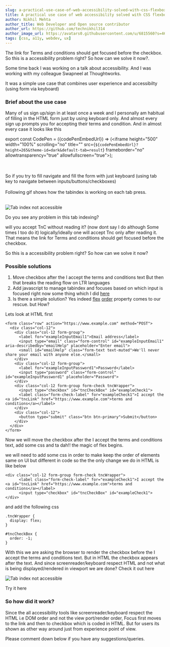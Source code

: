 ```yaml
---
slug: a-practical-use-case-of-web-accessibility-solved-with-css-flexbox
title: A practical use case of web accessibility solved with CSS flexbox
author: Nikhil Mehta
author_title: Web Developer and Open source contributor
author_url: https://github.com/technikhil314
author_image_url: https://avatars0.githubusercontent.com/u/6815560?s=460&u=9dfdf0cd916a97fc0f6b85ad9e6a55843c9ffe1b&v=4
tags: [css, a11y, webdev, ux]
---
```


The link for Terms and conditions should get focused before the checkbox.
So this is a accessibility problem right?
So how can we solve it now?.

<!--truncate-->

Some time back I was working on a talk about accessibility. And I was working with my colleague Swapneel at Thoughtworks.

It was a simple use case that combines user experience and accessibilty (using form via keyboard)

### Brief about the use case

Many of us sign up/sign in at least once a week and I personally am habitual of filling in the HTML form just by using keyboard only. And almost every sign up prompts you for accepting their terms and condition.
And in almost every case it looks like this

export const CodePen = ({codePenEmbedUrl}) => (<iframe height="500" width="100%" scrolling="no" title="" src={`${codePenEmbedUrl}?height=265&theme-id=dark&default-tab=result`} frameborder="no" allowtransparency="true" allowfullscreen="true"></iframe>);

<CodePen codePenEmbedUrl="https://codepen.io/nikhil-001mehta/embed/preview/RwrZyXz"></CodePen>

<br/>
<br/>
So if you try to fill navigate and fill the form with just keyboard (using tab key to navigate between inputs/buttons/checkboxes)
<br />
<br />
Following gif shows how the tabindex is working on each tab press.
<br />
<br />

![Tab index not accessible](https://res.cloudinary.com/practicaldev/image/fetch/s--2qq02BHT--/c_limit%2Cf_auto%2Cfl_progressive%2Cq_66%2Cw_880/https://dev-to-uploads.s3.amazonaws.com/i/xarwch61vqdtho2o3pwb.gif)

Do you see any problem in this tab indexing?

will you accept TnC without reading it? (now dont say I do although Some times I too do it) logically/ideally one will accept Tnc only after reading it. That means the link for Terms and conditions should get focused before the checkbox.

So this is a accessibility problem right?
So how can we solve it now?

### Possible solutions

<ol>
    <li>
        Move checkbox after the I accept the terms and conditions text But then that breaks the reading flow on LTR languages
    </li>
    <li>
        Add javascript to manage tabindex and focuses based on which input is focused right now some thing which I did <a href="https://codepen.io/nikhil-001mehta/pen/PoZKaBW">here</a>
    </li>
    <li>
        Is there a simple solution? Yes indeed <a href="https://css-tricks.com/snippets/css/a-guide-to-flexbox/">flex</a> <a href="https://developer.mozilla.org/en-US/docs/Web/CSS/order">order</a> property comes to our rescue. but How?
    </li>
</ol>

Lets look at HTML first

```
<form class="row" action="https://www.example.com" method="POST">
  <div class="col-12">
    <div class="col-12 form-group">
      <label for="exampleInputEmail1">Email address</label>
      <input type="email" class="form-control" id="exampleInputEmail1" aria-describedby="emailHelp" placeholder="Enter email">
      <small id="emailHelp" class="form-text text-muted">We'll never share your email with anyone else.</small>
    </div>
    <div class="col-12 form-group">
      <label for="exampleInputPassword1">Password</label>
      <input type="password" class="form-control" id="exampleInputPassword1" placeholder="Password">
    </div>
    <div class="col-12 form-group form-check tncWrapper">
      <input type="checkbox" id="tncCheckBox" id="exampleCheck1">
      <label class="form-check-label" for="exampleCheck1">I accept the <a id="tncLink" href="https://www.example.com">terms and conditions</a></label>
    </div>
    <div class="col-12">
      <button type="submit" class="btn btn-primary">Submit</button>
    </div>
  </div>
</form>
```

Now we will move the checkbox after the I accept the terms and conditions text, add some css and ta dah!! the magic of flex begins.

we will need to add some css in order to make keep the order of elements same on UI but different in code so the the only change we do in HTML is like below

```
<div class="col-12 form-group form-check tncWrapper">
      <label class="form-check-label" for="exampleCheck1">I accept the <a id="tncLink" href="https://www.example.com">terms and conditions</a></label>
      <input type="checkbox" id="tncCheckBox" id="exampleCheck1">
</div>
```

and add the following css

```
.tncWrapper {
  display: flex;
}

#tncCheckBox {
  order: -1;
}
```

With this we are asking the browser to render the checkbox before the I accept the terms and conditions text. But in HTML the checkbox appears after the text. And since screenreader/keyboard respect HTML and not what is being displayed/rendered in viewport we are done?
Check it out here

![Tab index not accessible](https://res.cloudinary.com/practicaldev/image/fetch/s--msiPBzcH--/c_limit%2Cf_auto%2Cfl_progressive%2Cq_66%2Cw_880/https://dev-to-uploads.s3.amazonaws.com/i/kg6qwt9rmcsqzydx1wls.gif)

Try it here

<CodePen codePenEmbedUrl="https://codepen.io/nikhil-001mehta/embed/preview/abdyKxg"></CodePen>

### So how did it work?

Since the all accessibility tools like screenreader/keyboard respect the HTML i.e DOM order and not the view port/render order, Focus first moves to the link and then to checkbox which is coded in HTML. But for users its shown as other way around just from experience point of view.

Please comment down below if you have any suggestions/queries.
